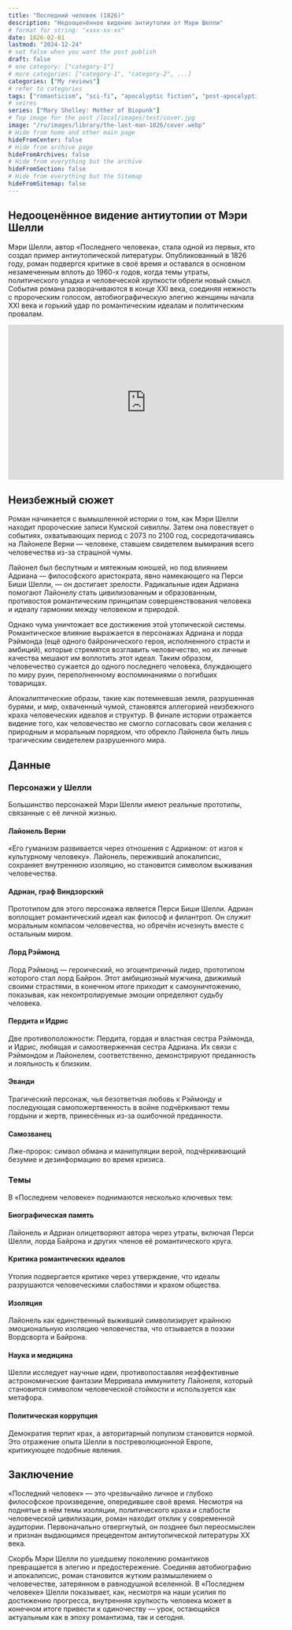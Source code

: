 ```yaml
---
title: "Последний человек (1826)"
description: "Недооценённое видение антиутопии от Мэри Шелли"
# format for string: "xxxx-xx-xx"
date: 1826-02-01
lastmod: "2024-12-24"
# set false when you want the post publish
draft: false
# one category: ["category-1"]
# more categories: ["category-1", "category-2", ...]
categories: ["My reviews"]
# refer to categories
tags: ["romanticism", "sci-fi", "apocalyptic fiction", "post-apocalyptic fiction", "dying earth", "folklore", "pandemic", "mary shelley"]
# seires
series: ["Mary Shelley: Mother of Biopunk"]
# Top image for the post /local/images/test/cover.jpg
image: "/ru/images/library/the-last-man-1826/cover.webp"
# Hide from home and other main page
hideFromCenter: false
# Hide from archive page
hideFromArchives: false
# Hide from everything but the archive
hideFromSection: false
# Hide from everything but the Sitemap
hideFromSitemap: false
---
```

## Недооценённое видение антиутопии от Мэри Шелли

Мэри Шелли, автор «Последнего человека», стала одной из первых, кто создал пример антиутопической литературы. Опубликованный в 1826 году, роман подвергся критике в своё время и оставался в основном незамеченным вплоть до 1960-х годов, когда темы утраты, политического упадка и человеческой хрупкости обрели новый смысл. События романа разворачиваются в конце XXI века, соединяя нежность с пророческим голосом, автобиографическую элегию женщины начала XXI века и горький удар по романтическим идеалам и политическим провалам.

<div class="t_center castration cover p_relative atcScreen">
	<iframe width="560" height="315" src="https://www.youtube.com/embed/7J3AqftvBrs?si=L9dabNBa2TkFcVpo" title="YouTube video player" frameborder="0" allow="accelerometer; autoplay; clipboard-write; encrypted-media; gyroscope; picture-in-picture; web-share" referrerpolicy="strict-origin-when-cross-origin" allowfullscreen></iframe>
</div>

## Неизбежный сюжет

Роман начинается с вымышленной истории о том, как Мэри Шелли находит пророческие записи Кумской сивиллы. Затем она повествует о событиях, охватывающих период с 2073 по 2100 год, сосредотачиваясь на Лайонеле Верни — человеке, ставшем свидетелем вымирания всего человечества из-за страшной чумы.

Лайонел был беспутным и мятежным юношей, но под влиянием Адриана — философского аристократа, явно намекающего на Перси Биши Шелли, — он достигает зрелости. Радикальные идеи Адриана помогают Лайонелу стать цивилизованным и образованным, противостоя романтическим принципам совершенствования человека и идеалу гармонии между человеком и природой.

Однако чума уничтожает все достижения этой утопической системы. Романтическое влияние выражается в персонажах Адриана и лорда Рэймонда (ещё одного байронического героя, исполненного страсти и амбиций), которые стремятся возглавить человечество, но их личные качества мешают им воплотить этот идеал. Таким образом, человечество сужается до одного последнего человека, блуждающего по миру руин, переполненному воспоминаниями о погибших товарищах.

Апокалиптические образы, такие как потемневшая земля, разрушенная бурями, и мир, охваченный чумой, становятся аллегорией неизбежного краха человеческих идеалов и структур. В финале истории отражается видение того, как человечество не смогло согласовать свои желания с природным и моральным порядком, что обрекло Лайонела быть лишь трагическим свидетелем разрушенного мира.

## Данные

### Персонажи у Шелли

Большинство персонажей Мэри Шелли имеют реальные прототипы, связанные с её личной жизнью.

#### Лайонель Верни

«Его гуманизм развивается через отношения с Адрианом: от изгоя к культурному человеку». Лайонель, переживший апокалипсис, сохраняет внутреннюю изоляцию, но становится символом выживания человечества.

#### Адриан, граф Виндзорский

Прототипом для этого персонажа является Перси Биши Шелли. Адриан воплощает романтический идеал как философ и филантроп. Он служит моральным компасом человечества, но обречён исчезнуть вместе с остальным миром.

#### Лорд Рэймонд

Лорд Рэймонд — героический, но эгоцентричный лидер, прототипом которого стал лорд Байрон. Этот амбициозный мужчина, движимый своими страстями, в конечном итоге приходит к самоуничтожению, показывая, как неконтролируемые эмоции определяют судьбу человека.

#### Пердита и Идрис

Две противоположности: Пердита, гордая и властная сестра Рэймонда, и Идрис, любящая и самоотверженная сестра Адриана. Их связи с Рэймондом и Лайонелем, соответственно, демонстрируют преданность и лояльность к близким.

#### Эванди

Трагический персонаж, чья безответная любовь к Рэймонду и последующая самопожертвенность в войне подчёркивают темы гордыни и жертв, принесённых из-за ошибочной преданности.

#### Самозванец

Лже-пророк: символ обмана и манипуляции верой, подчёркивающий безумие и дезинформацию во время кризиса.

### Темы

В «Последнем человеке» поднимаются несколько ключевых тем:

#### Биографическая память

Лайонель и Адриан олицетворяют автора через утраты, включая Перси Шелли, лорда Байрона и других членов её романтического круга.

#### Критика романтических идеалов

Утопия подвергается критике через утверждение, что идеалы разрушаются человеческими слабостями и крахом общества.

#### Изоляция

Лайонель как единственный выживший символизирует крайнюю эмоциональную изоляцию человечества, что отзывается в поэзии Вордсворта и Байрона.

#### Наука и медицина

Шелли исследует научные идеи, противопоставляя неэффективные астрономические фантазии Мерривала иммунитету Лайонеля, который становится символом человеческой стойкости и используется как метафора.

#### Политическая коррупция

Демократия терпит крах, а авторитарный популизм становится нормой. Это отражение опыта Шелли в постреволюционной Европе, критикующее подобные явления.

## Заключение

«Последний человек» — это чрезвычайно личное и глубоко философское произведение, опередившее своё время. Несмотря на поднятые в нём темы изоляции, политического краха и слабости человеческой цивилизации, роман находит отклик у современной аудитории. Первоначально отвергнутый, он позднее был переосмыслен и признан выдающимся прецедентом антиутопической литературы XX века.

Скорбь Мэри Шелли по ушедшему поколению романтиков превращается в элегию и предостережение. Соединяя автобиографию и апокалипсис, роман становится жутким размышлением о человечестве, затерянном в равнодушной вселенной. В «Последнем человеке» Шелли показывает, как, несмотря на наши усилия по достижению прогресса, внутренняя хрупкость человека может в конечном итоге привести к одиночеству — урок, остающийся актуальным как в эпоху романтизма, так и сегодня.